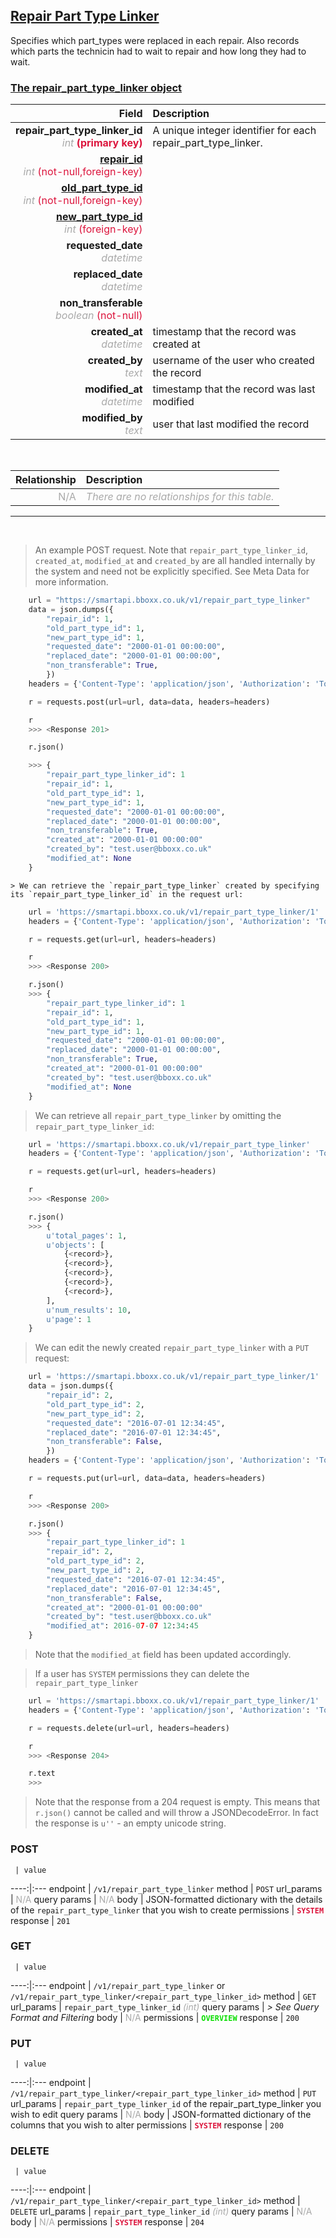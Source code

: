 ## <u>Repair Part Type Linker</u>
Specifies which part_types were replaced in each repair. Also records which parts the technicin had to wait to repair and how long they had to wait.


### <u>The repair_part_type_linker object</u>

Field | Description
------:|:------------
__repair_part_type_linker_id__ <br><font color="DarkGray">_int_</font> <font color="Crimson">__(primary key)__</font> | A unique integer identifier for each repair_part_type_linker.
__<a href="/#repair">repair_id</a>__ <br><font color="DarkGray">_int_</font> <font color="Crimson">(not-null,foreign-key)</font> | 
__<a href="/#old-part-type">old_part_type_id</a>__ <br><font color="DarkGray">_int_</font> <font color="Crimson">(not-null,foreign-key)</font> | 
__<a href="/#new-part-type">new_part_type_id</a>__ <br><font color="DarkGray">_int_</font> <font color="Crimson">(foreign-key)</font> | 
__requested_date__ <br><font color="DarkGray">_datetime_</font> <font color="Crimson"></font> | 
__replaced_date__ <br><font color="DarkGray">_datetime_</font> <font color="Crimson"></font> | 
__non_transferable__ <br><font color="DarkGray">_boolean_</font> <font color="Crimson">(not-null)</font> | 
__created_at__  <br><font color="DarkGray">_datetime_</font> | timestamp that the record was created at
__created_by__  <br><font color="DarkGray">_text_</font>| username of the user who created the record
__modified_at__ <br><font color="DarkGray">_datetime_</font>| timestamp that the record was last modified
__modified_by__ <br><font color="DarkGray">_text_</font>| user that last modified the record

<br>

Relationship | Description
-------------:|:------------
<font color="DarkGray">N/A</font> | <font color="DarkGray">_There are no relationships for this table._</font>

<hr>
<br>

> An example POST request. Note that `repair_part_type_linker_id`, `created_at`, `modified_at` and `created_by` are all handled internally by the system and need not be explicitly specified. See Meta Data for more information.

```python
    url = "https://smartapi.bboxx.co.uk/v1/repair_part_type_linker"
    data = json.dumps({
		"repair_id": 1,
		"old_part_type_id": 1,
		"new_part_type_id": 1,
		"requested_date": "2000-01-01 00:00:00",
		"replaced_date": "2000-01-01 00:00:00",
		"non_transferable": True,
		})
    headers = {'Content-Type': 'application/json', 'Authorization': 'Token token=A_VALID_TOKEN'}

    r = requests.post(url=url, data=data, headers=headers)

    r
    >>> <Response 201>

    r.json()

    >>> {
		"repair_part_type_linker_id": 1
		"repair_id": 1,
		"old_part_type_id": 1,
		"new_part_type_id": 1,
		"requested_date": "2000-01-01 00:00:00",
		"replaced_date": "2000-01-01 00:00:00",
		"non_transferable": True,
		"created_at": "2000-01-01 00:00:00"
		"created_by": "test.user@bboxx.co.uk"
		"modified_at": None
	}
```

    > We can retrieve the `repair_part_type_linker` created by specifying its `repair_part_type_linker_id` in the request url:

```python
    url = 'https://smartapi.bboxx.co.uk/v1/repair_part_type_linker/1'
    headers = {'Content-Type': 'application/json', 'Authorization': 'Token token=A_VALID_TOKEN'}

    r = requests.get(url=url, headers=headers)

    r
    >>> <Response 200>

    r.json()
    >>> {
		"repair_part_type_linker_id": 1
		"repair_id": 1,
		"old_part_type_id": 1,
		"new_part_type_id": 1,
		"requested_date": "2000-01-01 00:00:00",
		"replaced_date": "2000-01-01 00:00:00",
		"non_transferable": True,
		"created_at": "2000-01-01 00:00:00"
		"created_by": "test.user@bboxx.co.uk"
		"modified_at": None
	}
```

> We can retrieve all `repair_part_type_linker` by omitting the `repair_part_type_linker_id`:

```python
    url = 'https://smartapi.bboxx.co.uk/v1/repair_part_type_linker'
    headers = {'Content-Type': 'application/json', 'Authorization': 'Token token=A_VALID_TOKEN'}

    r = requests.get(url=url, headers=headers)

    r
    >>> <Response 200>

    r.json()
    >>> {
        u'total_pages': 1,
        u'objects': [
            {<record>},
            {<record>},
            {<record>},
            {<record>},
            {<record>},
        ],
        u'num_results': 10,
        u'page': 1
    }
```

> We can edit the newly created `repair_part_type_linker` with a `PUT` request:

```python
    url = 'https://smartapi.bboxx.co.uk/v1/repair_part_type_linker/1'
    data = json.dumps({
		"repair_id": 2,
		"old_part_type_id": 2,
		"new_part_type_id": 2,
		"requested_date": "2016-07-01 12:34:45",
		"replaced_date": "2016-07-01 12:34:45",
		"non_transferable": False,
		})
    headers = {'Content-Type': 'application/json', 'Authorization': 'Token token=A_VALID_TOKEN'}

    r = requests.put(url=url, data=data, headers=headers)

    r
    >>> <Response 200>

    r.json()
    >>> {
		"repair_part_type_linker_id": 1
		"repair_id": 2,
		"old_part_type_id": 2,
		"new_part_type_id": 2,
		"requested_date": "2016-07-01 12:34:45",
		"replaced_date": "2016-07-01 12:34:45",
		"non_transferable": False,
		"created_at": "2000-01-01 00:00:00"
		"created_by": "test.user@bboxx.co.uk"
		"modified_at": 2016-07-07 12:34:45
	}
```
> Note that the `modified_at` field has been updated accordingly.

> If a user has `SYSTEM` permissions they can delete the `repair_part_type_linker`

```python
    url = 'https://smartapi.bboxx.co.uk/v1/repair_part_type_linker/1'
    headers = {'Content-Type': 'application/json', 'Authorization': 'Token token=A_VALID_TOKEN'}

    r = requests.delete(url=url, headers=headers)

    r
    >>> <Response 204>

    r.text
    >>>
```
> Note that the response from a 204 request is empty. This means that `r.json()` cannot be called and will throw a JSONDecodeError. In fact the response is `u''` - an empty unicode string.



### POST
     | value
 ----:|:---
endpoint | `/v1/repair_part_type_linker`
method | `POST`
url_params | <font color="DarkGray">N/A</font>
query params | <font color="DarkGray">N/A</font>
body | JSON-formatted dictionary with the details of the `repair_part_type_linker` that you wish to create
permissions | <font color="Crimson">__`SYSTEM`__</font>
response | `201`

### GET
     | value
 ----:|:---
endpoint | `/v1/repair_part_type_linker` or `/v1/repair_part_type_linker/<repair_part_type_linker_id>`
method | `GET`
url_params | `repair_part_type_linker_id` <font color="DarkGray">_(int)_</font>
query params | *> See Query Format and Filtering*
body | <font color="DarkGray">N/A</font>
permissions | <font color="Jade">__`OVERVIEW`__</font>
response | `200`

### PUT
     | value
 ----:|:---
endpoint | `/v1/repair_part_type_linker/<repair_part_type_linker_id>`
method | `PUT`
url_params | `repair_part_type_linker_id` of the repair_part_type_linker you wish to edit
query params | <font color="DarkGray">N/A</font>
body | JSON-formatted dictionary of the columns that you wish to alter
permissions | <font color="Crimson">__`SYSTEM`__</font>
response | `200`

### DELETE
     | value
 ----:|:---
endpoint | `/v1/repair_part_type_linker/<repair_part_type_linker_id>`
method | `DELETE`
url_params | `repair_part_type_linker_id` <font color="DarkGray">_(int)_</font>
query params | <font color="DarkGray">N/A</font>
body | <font color="DarkGray">N/A</font>
permissions | <font color="Crimson">__`SYSTEM`__</font>
response | `204`

    